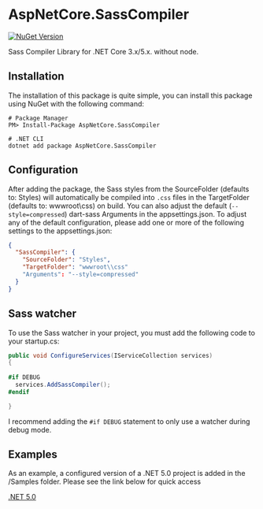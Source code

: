 # AspNetCore.SassCompiler
[![NuGet Version](https://img.shields.io/nuget/v/AspNetCore.SassCompiler.svg?style=flat)](https://www.nuget.org/packages/AspNetCore.SassCompiler/)

Sass Compiler Library for .NET Core 3.x/5.x. without node.

## Installation
The installation of this package is quite simple, you can install this package using NuGet with the following command:

```shell
# Package Manager
PM> Install-Package AspNetCore.SassCompiler

# .NET CLI
dotnet add package AspNetCore.SassCompiler
```

## Configuration
After adding the package, the Sass styles from the SourceFolder (defaults to: Styles) will automatically be compiled into `.css` files in the TargetFolder (defaults to: wwwroot\css) on build. 
You can also adjust the default (`--style=compressed`) dart-sass Arguments in the appsettings.json.
To adjust any of the default configuration, please add one or more of the following settings to the appsettings.json:
```json
{
  "SassCompiler": {
    "SourceFolder": "Styles",
    "TargetFolder": "wwwroot\\css"
	"Arguments": "--style=compressed"
  }
}
```

## Sass watcher
To use the Sass watcher in your project, you must add the following code to your startup.cs:
```csharp
public void ConfigureServices(IServiceCollection services) 
{
  
#if DEBUG
  services.AddSassCompiler();
#endif

}
```

I recommend adding the `#if DEBUG` statement to only use a watcher during debug mode.

## Examples
As an example, a configured version of a .NET 5.0 project is added in the /Samples folder. Please see the link below for quick access

[.NET 5.0](https://github.com/koenvzeijl/AspNetCore.SassCompiler/tree/master/Samples/AspNetCore.SassCompiler.Sample)